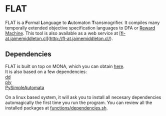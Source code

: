 # FLAT
FLAT is a **F**ormal **L**anguage to **A**utomaton **T**ransmogrifier. It compiles many temporally extended objective specification languages to DFA or [Reward Machine](https://www.ijcai.org/Proceedings/2019/840).
This tool is also available as a web service at [[fl-at.jaimemiddleton.cl](fl-at.jaimemiddleton.cl)](http://fl-at.jaimemiddleton.cl/).

## Dependencies
FLAT is built on top on MONA, which you can obtain [here](https://www.brics.dk/mona/download.html).  
It is also based on a few dependencies:  
[dd](https://pypi.org/project/dd/)  
[ply](https://pypi.org/project/ply/)  
[PySimpleAutomata](https://pypi.org/project/PySimpleAutomata/)  

On a linux based system, it will ask you to install all necesary dependencies automagically the first time you run the program. You can review all the installed packages at [functions/dependencies.sh](https://github.com/Jamidd/Flat/blob/master/functions/dependencies.sh).
